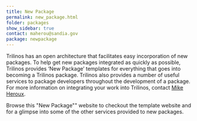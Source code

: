 ```yaml
---
title: New Package
permalink: new_package.html
folder: packages
show_sidebar: true
contact: maherou@sandia.gov
package: newpackage
---
```


Trilinos has an open architecture that facilitates easy incorporation of new packages.
To help get new packages integrated as quickly as possible, Trilinos provides &#8216;New Package&#8217;
templates for everything that goes into becoming a Trilinos package. Trilinos also provides a number of useful services to
package developers throughout the development of a package. For more information on integrating your work into Trilinos,
contact [Mike Heroux](http://www.cs.sandia.gov/~maherou/).

Browse this "New Package"" website to checkout the template website and for a glimpse into some of the other services provided
to new packages.
